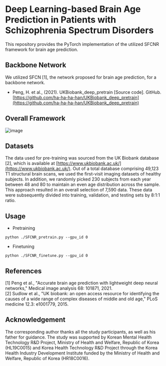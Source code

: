 # Deep Learning-based Brain Age Prediction in Patients with Schizophrenia Spectrum Disorders
This repository provides the PyTorch implementation of the utilized SFCNR framework for brain age prediction.


## Backbone Network
We utilized SFCN [1], the network proposed for brain age prediction, for a backbone network.
- Peng, H. et al., (2021). UKBiobank_deep_pretrain [Source code]. GitHub. [https://github.com/ha-ha-ha-han/UKBiobank_deep_pretrain](https://github.com/ha-ha-ha-han/UKBiobank_deep_pretrain)


## Overall Framework
![image](https://github.com/heodawoon/SFCNR/assets/46319358/aa203de0-1152-453f-be92-7dc8a16ba15c)


## Datasets
The data used for pre-training was sourced from the UK Biobank database [2], which is available at [https://www.ukbiobank.ac.uk/](https://www.ukbiobank.ac.uk/). Out of a total database comprising 49,123 T1 structural brain scans, we used the first-visit imaging datasets of healthy subjects. In addition, we randomly picked 230 subjects from each year between 48 and 80 to maintain an even age distribution across the sample. This approach resulted in an overall selection of 7,590 data. These data were subsequently divided into training, validation, and testing sets by 8:1:1 ratio.


## Usage

- Pretraining
```
python ./SFCNR_pretrain.py --gpu_id 0
```

- Finetuning
```
python ./SFCNR_finetune.py --gpu_id 0
```


## References
[1] Peng et al., "Accurate brain age prediction with lightweight deep neural networks," Medical image analysis 68: 101871, 2021.\
[2] Sudlow et al., "UK biobank: an open access resource for identifying the causes of a wide range of complex diseases of middle and old age," PLoS medicine 12.3: e1001779, 2015.


## Acknowledgement
The corresponding author thanks all the study participants, as well as his father for guidance. The study was supported by Korean Mental Health Technology R&D Project, Ministry of Health and Welfare, Republic of Korea (HL19C0015) and Korea Health Technology R&D Project through the Korea Health Industry Development Institute funded by the Ministry of Health and Welfare, Republic of Korea (HR18C0016).
